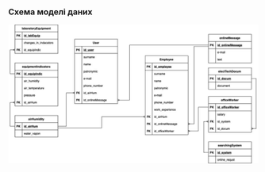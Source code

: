 ### Схема моделі даних
![](https://github.com/oleksandrblazhko/ai204-ozarchuk/blob/laboratory-work-5/2-SoftwareDesign/2.3-DataModel/RelDB.jpg)
